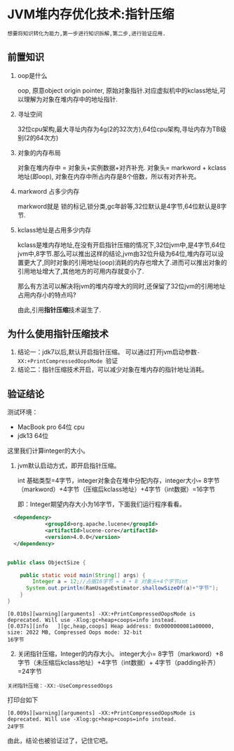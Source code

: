 # JVM堆内存优化技术:指针压缩

```markdown
想要将知识转化为能力,第一步进行知识拆解,第二步,进行验证应用.
```

## 前置知识

1. oop是什么

   oop, 原意object origin pointer, 原始对象指针.对应虚拟机中的kclass地址,可以理解为对象在堆内存中的地址指针.

2. 寻址空间

   32位cpu架构,最大寻址内存为4g(2的32次方),64位cpu架构,寻址内存为TB级别(2的64次方)

3. 对象的内存布局

   对象在堆内存中 = 对象头+实例数据+对齐补充.
   对象头= markword + kclass地址(即oop),
   对象在内存中所占内存是8个倍数，所以有对齐补充。

4. markword 占多少内存

   markword就是 锁的标记,锁分类,gc年龄等,32位默认是4字节,64位默认是8字节.

5. kclass地址是占用多少内存

   kclass是堆内存地址,在没有开启指针压缩的情况下,32位jvm中,是4字节,64位jvm中,8字节.那么可以推出这样的结论,jvm由32位升级为64位,堆内存可以设置更大了,同时对象的引用地址(oop)消耗的内存也增大了.进而可以推出对象的引用地址增大了,其他地方的可用内存就变小了.

   

   那么有方法可以解决将jvm的堆内存增大的同时,还保留了32位jvm的引用地址占用内存小的特点吗?

   由此,引用**指针压缩**技术诞生了.



## 为什么使用指针压缩技术



1. 结论一：jdk7以后,默认开启指针压缩。
   可以通过打开jvm启动参数`-XX:+PrintCompressedOopsMode `验证
2. 结论二：指针压缩技术开启，可以减少对象在堆内存的指针地址消耗。

## 验证结论



测试环境： 

- MacBook pro 64位 cpu
-  jdk13 64位



这里我们计算integer的大小。

1. jvm默认启动方式，即开启指针压缩。

   int 基础类型=4字节，integer对象会在堆中分配内存，integer大小= 8字节（markword）+4字节（压缩后kclass地址）+4字节（int数据）=16字节

   即：Integer期望内存大小为16字节，下面我们运行程序看看。

```xml
  <dependency>
            <groupId>org.apache.lucene</groupId>
            <artifactId>lucene-core</artifactId>
            <version>4.0.0</version>
  </dependency>
```



```java

public class ObjectSize {

    public static void main(String[] args) {
        Integer a = 12;//占据16字节 = 4 + 8 对象头+4个字节int
      System.out.println(RamUsageEstimator.shallowSizeOf(a)+"字节");
    }
}
```

```shell
[0.010s][warning][arguments] -XX:+PrintCompressedOopsMode is deprecated. Will use -Xlog:gc+heap+coops=info instead.
[0.037s][info   ][gc,heap,coops] Heap address: 0x0000000081a00000, size: 2022 MB, Compressed Oops mode: 32-bit
16字节 
```



2. 关闭指针压缩，Integer的内存大小。
   integer大小= 8字节（markword）+8字节（未压缩后kclass地址）+4字节（int数据）+ 4字节（padding补齐）=24字节

`关闭指针压缩：-XX:-UseCompressedOops`

打印台如下

```shell
[0.009s][warning][arguments] -XX:+PrintCompressedOopsMode is deprecated. Will use -Xlog:gc+heap+coops=info instead.
24字节
```



由此，结论也被验证过了，记住它吧。
